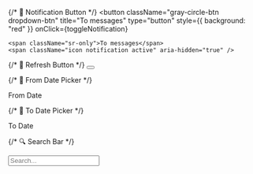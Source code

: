 <div className="d-flex align-items-start justify-content-between flex-wrap gap-2">

  {/* 🔔 Notification Button */}
  <button
    className="gray-circle-btn dropdown-btn"
    title="To messages"
    type="button"
    style={{ background: "red" }}
    onClick={toggleNotification}
  >
    <span className="sr-only">To messages</span>
    <span className="icon notification active" aria-hidden="true" />
  </button>

  {/* 🧭 Refresh Button */}
  <button type="button" className="btn btn-primary">
    <RefreshCw size={20} />
  </button>

  {/* 📅 From Date Picker */}
  <div className="d-flex align-items-center">
    <DatePickerComponent>
      <span
        className="bg-success text-white px-3 py-2 rounded"
        style={{ marginTop: "-5px" }}
      >
        <Calendar1Icon size={24} style={{ marginRight: 5 }} />
        From Date
      </span>
    </DatePickerComponent>
  </div>

  {/* 📅 To Date Picker */}
  <div className="d-flex align-items-center">
    <DatePickerComponent>
      <span
        className="bg-success text-white px-3 py-2 rounded"
        style={{ marginTop: "-5px" }}
      >
        <Calendar1Icon size={24} style={{ marginRight: 5 }} />
        To Date
      </span>
    </DatePickerComponent>
  </div>

  {/* 🔍 Search Bar */}
  <div className="d-flex align-items-center">
    <i data-feather="search" aria-hidden="true"></i>
    <input
      className="form-control"
      type="text"
      placeholder="Search..."
      required
      style={{ width: "200px", marginLeft: "8px" }}
    />
  </div>
</div>
